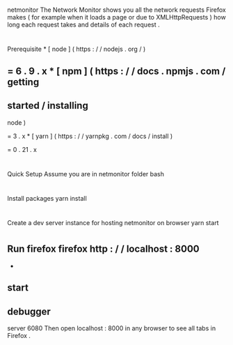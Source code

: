 #
netmonitor
The
Network
Monitor
shows
you
all
the
network
requests
Firefox
makes
(
for
example
when
it
loads
a
page
or
due
to
XMLHttpRequests
)
how
long
each
request
takes
and
details
of
each
request
.
#
#
Prerequisite
*
[
node
]
(
https
:
/
/
nodejs
.
org
/
)
>
=
6
.
9
.
x
*
[
npm
]
(
https
:
/
/
docs
.
npmjs
.
com
/
getting
-
started
/
installing
-
node
)
>
=
3
.
x
*
[
yarn
]
(
https
:
/
/
yarnpkg
.
com
/
docs
/
install
)
>
=
0
.
21
.
x
#
#
Quick
Setup
Assume
you
are
in
netmonitor
folder
bash
#
Install
packages
yarn
install
#
Create
a
dev
server
instance
for
hosting
netmonitor
on
browser
yarn
start
#
Run
firefox
firefox
http
:
/
/
localhost
:
8000
-
-
start
-
debugger
-
server
6080
Then
open
localhost
:
8000
in
any
browser
to
see
all
tabs
in
Firefox
.
